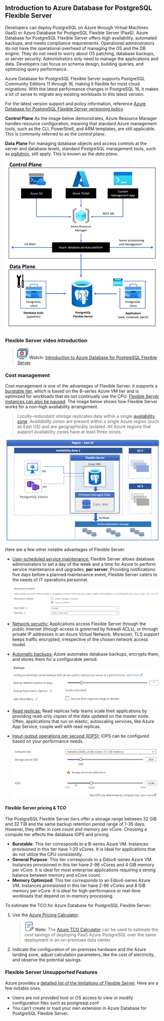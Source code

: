 ## Introduction to Azure Database for PostgreSQL Flexible Server

Developers can deploy PostgreSQL on Azure through Virtual Machines (IaaS) or Azure Database for PostgreSQL Flexible Server (PaaS). Azure Database for PostgreSQL Flexible Server offers high availability, automated backups, and meets compliance requirements. Operational administrators do not have the operational overhead of managing the OS and the DB engine. They do not need to worry about OS patching, database backups, or server security. Administrators only need to manage the applications and data. Developers can focus on schema design, building queries, and optimizing query performance.

Azure Database for PostgreSQL Flexible Server supports PostgreSQL Community Editions 11 through 16, making it flexible for most cloud migrations.  With the latest performance changes in PostgreSQL 16, it makes a lot of sense to migrate any existing workloads to this latest version.

For the latest version support and policy information, reference [Azure Database for PostgreSQL Flexible Server versioning policy](https://learn.microsoft.com/azure/postgresql/single-server/concepts-version-policy).

**Control Plane**
As the image below demonstrates, Azure Resource Manager handles resource configuration, meaning that standard Azure management tools, such as the CLI, PowerShell, and ARM templates, are still applicable. This is commonly referred to as the *control plane*.

**Data Plane**
For managing database objects and access controls at the server and database levels, standard PostgreSQL management tools, such as [pgAdmin](https://www.pgadmin.org/), still apply. This is known as the *data plane*.

![This image demonstrates the control and data plane for Azure Database for PostgreSQL Flexible Server.](./media/postgresql-conceptual-diagram.png "Control plane for Azure Database for PostgreSQL Flexible Server")

### Flexible Server video introduction

>![Watch icon](media/watch.png "Watch") **Watch:** [Introduction to Azure Database for PostgreSQL Flexible Server](https://youtu.be/NSEmJfUgNzE)

### Cost management

Cost management is one of the advantages of Flexible Server: it supports a [*burstable* tier](https://learn.microsoft.com/azure/postgresql/flexible-server/concepts-compute-storage), which is based on the B-series Azure VM tier and is optimized for workloads that do not continually use the CPU. [Flexible Server instances can also be paused](https://learn.microsoft.com/azure/postgresql/flexible-server/how-to-stop-start-server-portal). The image below shows how Flexible Server works for a non-high availability arrangement.

> *Locally-redundant storage* replicates data within a single [availability zone](https://learn.microsoft.com/azure/availability-zones/az-overview). *Availability zones* are present within a single Azure region (such as East US) and are geographically isolated. All Azure regions that support availability zones have at least three zones.

![This image demonstrates how PostgreSQL Flexible Server works, with compute, storage, and backup storage.](./media/flexible-server.png "Operation of PostgreSQL Flexible Server")

Here are a few other notable advantages of Flexible Server.

- [User-scheduled service maintenance:](https://learn.microsoft.com/azure/postgresql/flexible-server/concepts-maintenance) Flexible Server allows database administrators to set a day of the week and a time for Azure to perform service maintenance and upgrades, **per server**. Providing notifications five days before a planned maintenance event, Flexible Server caters to the needs of IT operations personnel.

  ![This image demonstrates how to set a custom maintenance schedule in Flexible Server.](media/custom_maintenance_schedule.png "Setting a custom maintenance schedule")

- [Network security:](https://learn.microsoft.com/azure/postgresql/flexible-server/concepts-security) Applications access Flexible Server through the public Internet (though access is governed by firewall ACLs), or through private IP addresses in an Azure Virtual Network. Moreover, TLS support keeps traffic encrypted, irrespective of the chosen network access model.

- [Automatic backups:](https://learn.microsoft.com/azure/postgresql/flexible-server/concepts-backup-restore) Azure automates database backups, encrypts them, and stores them for a configurable period.

  ![This image demonstrates how to configure Flexible Server automatic backups.](media/postgresql_backup_configuration.png "Configuring automatic backups")

- [Read replicas:](https://learn.microsoft.com/azure/postgresql/flexible-server/concepts-read-replicas) Read replicas help teams scale their applications by providing read-only copies of the data updated on the master node. Often, applications that run on elastic, autoscaling services, like Azure App Service, couple well with read replicas.
  
- [Input-output operations per second (IOPS):](https://learn.microsoft.com/azure/postgresql/flexible-server/concepts-compute-storage#iops) IOPS can be configured based on your performance needs.

  ![This image demonstrates server IOPS configuration.](media/postgresql_iops_configuration.png "Configuring server IOPS")

#### Flexible Server pricing & TCO

The PostgreSQL Flexible Server tiers offer a storage range between 32 GiB and 32 TiB and the same backup retention period range of 1-35 days. However, they differ in core count and memory per vCore. Choosing a compute tier affects the database IOPS and pricing.

- **Burstable**: This tier corresponds to a B-series Azure VM. Instances provisioned in this tier have 1-20 vCores. It is ideal for applications that do not utilize the CPU consistently.
- **General Purpose**: This tier corresponds to a Ddsv4-series Azure VM. Instances provisioned in this tier have 2-96 vCores and 4 GiB memory per vCore. It is ideal for most enterprise applications requiring a strong balance between memory and vCore count.
- **Memory Optimized**: This tier corresponds to an Edsv4-series Azure VM. Instances provisioned in this tier have 2-96 vCores and 8 GiB memory per vCore. It is ideal for high-performance or real-time workloads that depend on in-memory processing.

To estimate the TCO for Azure Database for PostgreSQL Flexible Server:

1. Use the [Azure Pricing Calculator](https://azure.microsoft.com/pricing/calculator/).

   >![Note icon](media/note.png "Note") **Note:** The [Azure TCO Calculator](https://azure.microsoft.com/pricing/tco/calculator/) can be used to estimate the cost savings of deploying PaaS Azure PostgreSQL over the same deployment in an on-premises data center.
2. Indicate the configuration of on-premises hardware and the Azure landing zone, adjust calculation parameters, like the cost of electricity, and observe the potential savings.

### Flexible Server Unsupported Features

Azure provides a [detailed list of the limitations of Flexible Server](https://learn.microsoft.com/azure/postgresql/flexible-server/concepts-limits). Here are a few notable ones.

- Users are not provided host or OS access to view or modify configuration files such as postgresql.conf
- You can't create or load your own extension in Azure Database for PostgreSQL Flexible Server.
